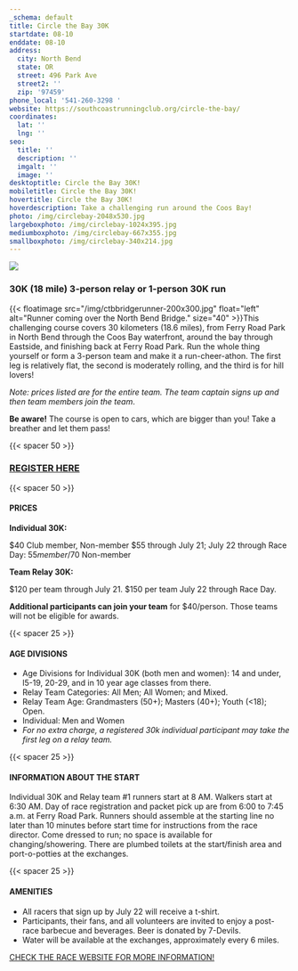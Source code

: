 ```yaml
---
_schema: default
title: Circle the Bay 30K
startdate: 08-10
enddate: 08-10
address:
  city: North Bend
  state: OR
  street: 496 Park Ave
  street2: ''
  zip: '97459'
phone_local: '541-260-3298 '
website: https://southcoastrunningclub.org/circle-the-bay/
coordinates:
  lat: ''
  lng: ''
seo:
  title: ''
  description: ''
  imgalt: ''
  image: ''
desktoptitle: Circle the Bay 30K!
mobiletitle: Circle the Bay 30K!
hovertitle: Circle the Bay 30K!
hoverdescription: Take a challenging run around the Coos Bay!
photo: /img/circlebay-2048x530.jpg
largeboxphoto: /img/circlebay-1024x395.jpg
mediumboxphoto: /img/circlebay-667x355.jpg
smallboxphoto: /img/circlebay-340x214.jpg
---
```

![](/img/race-16.jpg)

### 30K (18 mile) 3-person relay or 1-person 30K run

{{< floatimage src="/img/ctbbridgerunner-200x300.jpg" float="left" alt="Runner coming over the North Bend Bridge." size="40" >}}This challenging course covers 30 kilometers (18.6 miles), from Ferry Road Park in North Bend through the Coos Bay waterfront, around the bay through Eastside, and finishing back at Ferry Road Park. Run the whole thing yourself or form a 3-person team and make it a run-cheer-athon. The first leg is relatively flat, the second is moderately rolling, and the third is for hill lovers!

*Note: prices listed are for the entire team. The team captain signs up and then team members join the team*.

**Be aware!** The course is open to cars, which are bigger than you! Take a breather and let them pass!

{{< spacer 50 >}}

### <a class="learn-more-anywhere-btn" target="_blank" href="https://runsignup.com/Race/OR/NorthBend/CircletheBayNorthBend">REGISTER HERE</a>

{{< spacer 50 >}}

#### PRICES

**Individual 30K:**

$40 Club member, Non-member $55 through July 21; July 22 through Race Day: $55 member/$70 Non-member

**Team Relay 30K:**

$120 per team through July 21. $150 per team July 22 through Race Day.

**Additional participants can join your team** for $40/person. Those teams will not be eligible for awards.

{{< spacer 25 >}}

#### AGE DIVISIONS

* Age Divisions for Individual 30K (both men and women): 14 and under, l5-19, 20-29, and in 10 year age classes from there.
* Relay Team Categories: All Men; All Women; and Mixed.
* Relay Team Age: Grandmasters (50+); Masters (40+); Youth (&lt;18); Open.
* Individual: Men and Women
* *For no extra charge, a registered 30k individual participant may take the first leg on a relay team.*

{{< spacer 25 >}}

#### INFORMATION ABOUT THE START

Individual 30K and Relay team \#1 runners start at 8 AM. Walkers start at 6:30 AM. Day of race registration and packet pick up are from 6:00 to 7:45 a.m. at Ferry Road Park. Runners should assemble at the starting line no later than 10 minutes before start time for instructions from the race director. Come dressed to run; no space is available for changing/showering. There are plumbed toilets at the start/finish area and port-o-potties at the exchanges.

{{< spacer 25 >}}

#### AMENITIES

* All racers that sign up by July 22 will receive a t-shirt.
* Participants, their fans, and all volunteers are invited to enjoy a post-race barbecue and beverages. Beer is donated by 7-Devils.
* Water will be available at the exchanges, approximately every 6 miles.

[CHECK THE RACE WEBSITE FOR MORE INFORMATION!](https://southcoastrunningclub.org/circle-the-bay/)